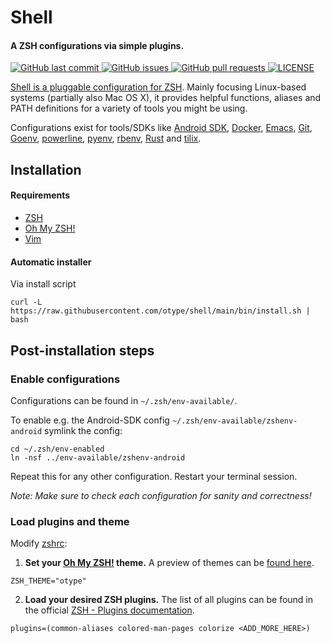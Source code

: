 # Shell

#### A ZSH configurations via simple plugins.

<p>
	<a href="https://github.com/otype/shell/commits/master">
	<img src="https://img.shields.io/github/last-commit/otype/shell.svg?style=flat-square&logo=github&logoColor=white" alt="GitHub last commit">
    <a href="https://github.com/otype/shell/issues">
    <img src="https://img.shields.io/github/issues-raw/otype/shell.svg?style=flat-square&logo=github&logoColor=white" alt="GitHub issues">
    <a href="https://github.com/otype/shell/pulls">
    <img src="https://img.shields.io/github/issues-pr-raw/otype/shell.svg?style=flat-square&logo=github&logoColor=white" alt="GitHub pull requests">
	<a href="https://github.com/otype/shell/blob/main/LICENSE">
	<img src="https://img.shields.io/github/license/otype/shell" alt="LICENSE">
</p>

Shell is a pluggable configuration for [ZSH](http://www.zsh.org/). Mainly focusing Linux-based systems (partially also Mac OS X), it provides helpful functions, aliases and PATH definitions for a variety of tools you might be using.

Configurations exist for tools/SDKs like [Android SDK](https://developer.android.com/about/versions/13/setup-sdk#install-sdk), [Docker](https://www.docker.com/), [Emacs](https://www.gnu.org/software/emacs/), [Git](https://git-scm.com/), [Goenv](https://github.com/syndbg/goenv), [powerline](https://github.com/powerline/powerline), [pyenv](https://github.com/pyenv/pyenv), [rbenv](https://github.com/rbenv/rbenv), [Rust](https://www.rust-lang.org/) and [tilix](https://gnunn1.github.io/tilix-web/).

## Installation

#### Requirements

- [ZSH](http://www.zsh.org/)
- [Oh My ZSH!](https://ohmyz.sh/)
- [Vim](https://www.vim.org/)

#### Automatic installer

Via install script

```console
curl -L https://raw.githubusercontent.com/otype/shell/main/bin/install.sh | bash
```

## Post-installation steps

###  Enable configurations

Configurations can be found in `~/.zsh/env-available/`.

To enable e.g. the Android-SDK config `~/.zsh/env-available/zshenv-android` symlink the config:

```console
cd ~/.zsh/env-enabled
ln -nsf ../env-available/zshenv-android
```

Repeat this for any other configuration. Restart your terminal session.

_Note: Make sure to check each configuration for sanity and correctness!_

### Load plugins and theme

Modify [zshrc](zshrc):

1. **Set your [Oh My ZSH!](https://ohmyz.sh/) theme.** A preview of themes can be [found here](https://github.com/ohmyzsh/ohmyzsh/wiki/Themes).

```console
ZSH_THEME="otype"
```

2. **Load your desired ZSH plugins.** The list of all plugins can be found in the official [ZSH - Plugins documentation](https://github.com/ohmyzsh/ohmyzsh/wiki/Plugins).

```console
plugins=(common-aliases colored-man-pages colorize <ADD_MORE_HERE>)
```
